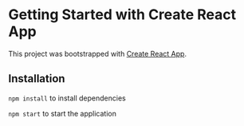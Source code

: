 # Getting Started with Create React App

This project was bootstrapped with [Create React App](https://github.com/facebook/create-react-app).

## Installation

`npm install` to install dependencies

`npm start` to start the application
